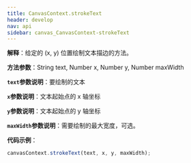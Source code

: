 ```yaml
---
title: CanvasContext.strokeText
header: develop
nav: api
sidebar: canvas_CanvasContext-strokeText
---
```

 

**解释**：给定的 (x, y) 位置绘制文本描边的方法。

**方法参数**：String text, Number x, Number y, Number maxWidth

**`text`参数说明**：要绘制的文本

**`x`参数说明**：文本起始点的 x 轴坐标

**`y`参数说明**：文本起始点的 y 轴坐标

**`maxWidth`参数说明**：需要绘制的最大宽度，可选。

**代码示例**：

```js
canvasContext.strokeText(text, x, y, maxWidth);
```

